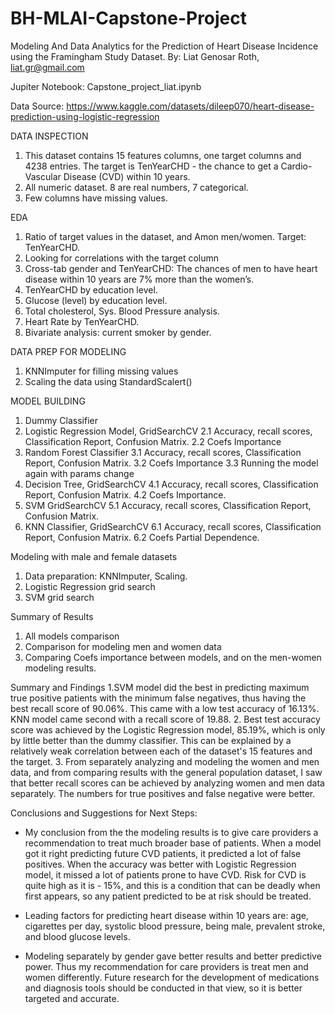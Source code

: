 # BH-MLAI-Capstone-Project

Modeling And Data Analytics for the Prediction of Heart Disease Incidence using the Framingham Study Dataset.
By: Liat Genosar Roth, liat.gr@gmail.com

Jupiter Notebook: Capstone_project_liat.ipynb

Data Source:
https://www.kaggle.com/datasets/dileep070/heart-disease-prediction-using-logistic-regression

DATA INSPECTION
1. This dataset contains 15 features columns, one target columns and 4238 entries. The target is TenYearCHD - the chance to get a Cardio-Vascular Disease (CVD) within 10 years.
2. All numeric dataset. 8 are real numbers, 7 categorical.
3. Few columns have missing values.

EDA
1. Ratio of target values in the dataset, and Amon men/women. Target: TenYearCHD.
2. Looking for correlations with the target column
3. Cross-tab gender and TenYearCHD: The chances of men to have heart disease within 10 years are 7% more than the women’s.
4. TenYearCHD by education level.
5. Glucose (level) by education level.
6. Total cholesterol, Sys. Blood Pressure analysis.
7. Heart Rate by TenYearCHD.
8. Bivariate analysis: current smoker by gender.

DATA PREP FOR MODELING
1. KNNImputer for filling missing values
2. Scaling the data using StandardScalert()

MODEL BUILDING
1. Dummy Classifier
2. Logistic Regression Model, GridSearchCV
    2.1 Accuracy, recall scores, Classification Report, Confusion Matrix.
    2.2 Coefs Importance
3. Random Forest Classifier
    3.1 Accuracy, recall scores, Classification Report, Confusion Matrix.
    3.2 Coefs Importance
    3.3 Running the model again with params change
4. Decision Tree, GridSearchCV
    4.1 Accuracy, recall scores, Classification Report, Confusion Matrix.
    4.2 Coefs Importance.
5. SVM GridSearchCV
    5.1 Accuracy, recall scores, Classification Report, Confusion Matrix.
6. KNN Classifier, GridSearchCV
    6.1 Accuracy, recall scores, Classification Report, Confusion Matrix.
    6.2 Coefs Partial Dependence.

Modeling with male and female datasets
1. Data preparation: KNNImputer, Scaling.
2. Logistic Regression grid search
3. SVM grid search

Summary of Results
1. All models comparison
2. Comparison for modeling men and women data
3. Comparing Coefs importance between models, and on the men-women modeling results.

Summary and Findings
1.SVM model did the best in predicting maximum true positive patients with the minimum false negatives, thus having the best recall score of 90.06%. This came with a low test accuracy of 16.13%. KNN model came second with a recall score of 19.88.
2. Best test accuracy score was achieved by the Logistic Regression model, 85.19%, which is only by little better than the dummy classifier. This can be explained by a relatively weak correlation between each of the dataset's 15 features and the target.
3. From separately analyzing and modeling the women and men data, and from comparing results with the general population dataset, I saw that better recall scores can be achieved by analyzing women and men data separately. The numbers for true positives and false negative were better.

Conclusions and Suggestions for Next Steps:

* My conclusion from the the modeling results is to give care providers a recommendation to treat much broader base of patients. When a model got it right predicting future CVD patients, it predicted a lot of false positives. When the accuracy was better with Logistic Regression model, it missed a lot of patients prone to have CVD. Risk for CVD is quite high as it is - 15%, and this is a condition that can be deadly when first appears, so any patient predicted to be at risk should be treated.

* Leading factors for predicting heart disease within 10 years are: age, cigarettes per day, systolic blood pressure, being male, prevalent stroke, and blood glucose levels.

* Modeling separately by gender gave better results and better predictive power. Thus my recommendation for care providers is treat men and women differently. Future research for the development of medications and diagnosis tools should be conducted in that view, so it is better targeted and accurate.

